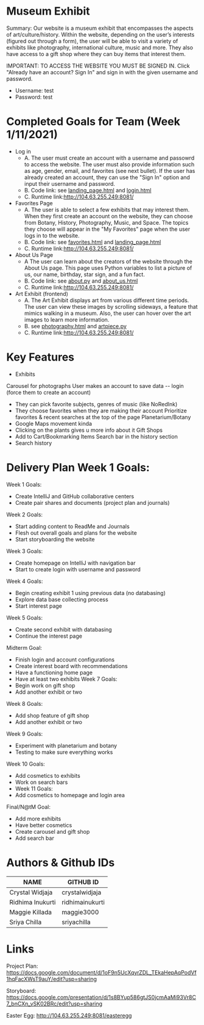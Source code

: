 # Museum Exhibit 
Summary: Our website is a museum exhibit that encompasses the aspects of art/culture/history. Within the website, depending on the user’s interests (figured out through a form), the user will be able to visit a variety of exhibits like photography, international culture, music and more. They also have access to a gift shop where they can buy items that interest them. 

IMPORTANT: TO ACCESS THE WEBSITE YOU MUST BE SIGNED IN. Click "Already have an account? Sign In" and sign in with the given username and password.

 - Username: test
 - Password: test

# Completed Goals for Team (Week 1/11/2021)
 - Log in
   - A. The user must create an account with a username and passowrd to access the website. The user must also provide information such as age, gender, email, and favorites (see next bullet). If the user has already created an account, they can use the "Sign In" option and input their username and password.
   - B. Code link: see [landing_page.html](templates/landing_page.html) and [login.html](templates/login.html)
   - C. Runtime link:http://104.63.255.249:8081/
 - Favorites Page
   - A. The user is able to select a few exhibits that may interest them. When they first create an account on the website, they can choose from Botany, History, Photography, Music, and Space. The topics they choose will appear in the "My Favorites" page when the user logs in to the website.
   - B. Code link: see [favorites.html](templates/favorites.html) and [landing_page.html](templates/landing_page.html)
   - C. Runtime link:http://104.63.255.249:8081/
 - About Us Page
   - A The user can learn about the creators of the website through the About Us page. This page uses Python variables to list a picture of us, our name, birthday, star sign, and a fun fact.
   - B. Code link: see [about.py](about.py) and [about_us.html](templates/about_us.html)
   - C. Runtime link:http://104.63.255.249:8081/
 - Art Exhibit (frontend)
   - A. The Art Exhibit displays art from various different time periods. The user can view these images by scrolling sideways, a feature that mimics walking in a museum. Also, the user can hover over the art images to learn more information.
   - B. see [photography.html](templates/photography.html) and [artpiece.py](artpiece.py)
   - C. Runtime link:http://104.63.255.249:8081/
   

# Key Features 
 - Exhibits
 

Carousel for photographs
User makes an account to save data -- login (force them to create an account)
  - They can pick favorite subjects, genres of music (like NoRedInk)
  - They choose favorites when they are making their account
Prioritize favorites & recent searches at the top of the page
Planetarium/Botany
  - Google Maps movement kinda
  - Clicking on the plants gives u more info about it
Gift Shops
  - Add to Cart/Bookmarking Items
Search bar in the history section
  - Search history
 # Delivery Plan Week 1 Goals:
Week 1 Goals: 
  - Create IntelliJ and GitHub collaborative centers
  - Create pair shares and documents (project plan and journals)

Week 2 Goals:
  - Start adding content to ReadMe and Journals
  - Flesh out overall goals and plans for the website
  - Start storyboarding the website

Week 3 Goals:
  - Create homepage on IntelliJ with navigation bar
  - Start to create login with username and password

Week 4 Goals:
  - Begin creating exhibit 1 using previous data (no databasing)
  - Explore data base collecting process
  - Start interest page

Week 5 Goals:
  - Create second exhibit with databasing
  - Continue the interest page

Midterm Goal: 
  - Finish login and account configurations
  - Create interest board with recommendations
  - Have a functioning home page
  - Have at least two exhibits
Week 7 Goals:
  - Begin work on gift shop
  - Add another exhibit or two

Week 8 Goals:
  - Add shop feature of gift shop
  - Add another exhibit or two

Week 9 Goals:
  - Experiment with planetarium and botany
  - Testing to make sure everything works

Week 10 Goals:
  - Add cosmetics to exhibits
  - Work on search bars
  - Week 11 Goals:
  - Add cosmetics to homepage and login area

Final/N@tM Goal:
  - Add more exhibits
  - Have better cosmetics
  - Create carousel and gift shop
  - Add search bar
# Authors & Github IDs
NAME             | GITHUB ID |
-------------    | --------------- |
Crystal Widjaja  | crystalwidjaja  |
Ridhima Inukurti | ridhimainukurti |
Maggie Killada   | maggie3000 |
Sriya Chilla     | sriyachilla |

# Links
Project Plan: https://docs.google.com/document/d/1oF9n5UcXqyrZDL_TEkaHepAqPodVf1hqFacXWsT9auY/edit?usp=sharing 

Storyboard: https://docs.google.com/presentation/d/1s8BYup586gtJS0jcmAaMi93Vr8C7_bnCXn_vSK02BRc/edit?usp=sharing 

Easter Egg: http://104.63.255.249:8081/easteregg


